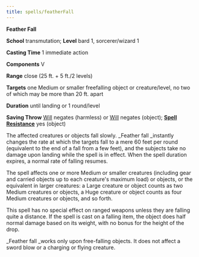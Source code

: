 ```yaml
---
title: spells/featherFall
---
```

 **Feather Fall**

**School** transmutation; **Level** bard 1, sorcerer/wizard 1

**Casting Time** 1 immediate action

**Components** V

**Range** close (25 ft. + 5 ft./2 levels)

**Targets** one Medium or smaller freefalling object or creature/level, no two of which may be more than 20 ft. apart

**Duration** until landing or 1 round/level

**Saving Throw** [Will](../combat#_will) negates (harmless) or [Will](../combat#_will) negates (object); **[Spell Resistance](../glossary#_spell-resistance)** yes (object)

The affected creatures or objects fall slowly. _Feather fall _instantly changes the rate at which the targets fall to a mere 60 feet per round (equivalent to the end of a fall from a few feet), and the subjects take no damage upon landing while the spell is in effect. When the spell duration expires, a normal rate of falling resumes.

The spell affects one or more Medium or smaller creatures (including gear and carried objects up to each creature's maximum load) or objects, or the equivalent in larger creatures: a Large creature or object counts as two Medium creatures or objects, a Huge creature or object counts as four Medium creatures or objects, and so forth.

This spell has no special effect on ranged weapons unless they are falling quite a distance. If the spell is cast on a falling item, the object does half normal damage based on its weight, with no bonus for the height of the drop.

_Feather fall _works only upon free-falling objects. It does not affect a sword blow or a charging or flying creature.

